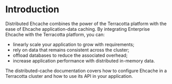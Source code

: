 ---
---
# Introduction

Distributed Ehcache combines the power of the Terracotta platform with the ease of Ehcache application-data caching. By integrating Enterprise Ehcache with the Terracotta platform, you can:

* linearly scale your application to grow with requirements;
* rely on data that remains consistent across the cluster;
* offload databases to reduce the associated overhead;
* increase application performance with distributed in-memory data.

The distributed-cache documentation covers how to configure Ehcache in a Terracotta cluster and how to use its API in your application.
